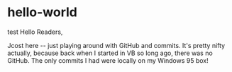 # hello-world
test
Hello Readers,

Jcost here -- just playing around with GitHub and commits. It's pretty nifty actually, because back when I started in VB so long ago, there was no GitHub. The only commits I had were locally on my Windows 95 box!

